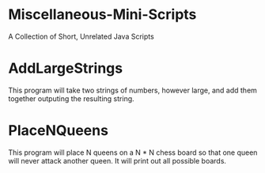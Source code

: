 # Miscellaneous-Mini-Scripts
A Collection of Short, Unrelated Java Scripts

# AddLargeStrings
  This program will take two strings of numbers, however large, and add them together outputing the resulting string.
# PlaceNQueens
  This program will place N queens on a N * N chess board so that one queen will never attack another queen. It will print out          all possible boards.  
